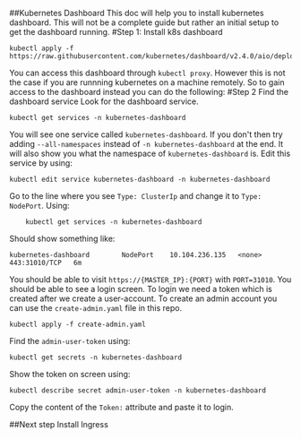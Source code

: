 ##Kubernetes Dashboard
This doc will help you to install kubernetes dashboard. This will not be a complete guide but rather an initial setup to get the dashboard running.
#Step 1: Install k8s dashboard
```
kubectl apply -f https://raw.githubusercontent.com/kubernetes/dashboard/v2.4.0/aio/deploy/recommended.yaml
```
You can access this dashboard through ```kubectl proxy```. However this is not the case if you are runnning kubernetes on a machine remotely. So to gain access to the dashboard instead you can do the following:
#Step 2 Find the dashboard service
Look for the dashboard service.
```
kubectl get services -n kubernetes-dashboard
```
You will see one service called ```kubernetes-dashboard```. If you don't then try adding `--all-namespaces` instead of `-n kubernetes-dashboard` at the end. It will also show you what the namespace of `kubernetes-dashboard` is.
Edit this service by using:
```
kubectl edit service kubernetes-dashboard -n kubernetes-dashboard
```
Go to the line where you see `Type: ClusterIp` and change it to `Type: NodePort`.
Using:
```
    kubectl get services -n kubernetes-dashboard
```
Should show something like:
```
kubernetes-dashboard        NodePort    10.104.236.135   <none>        443:31010/TCP   6m
```
You should be able to visit `https://{MASTER_IP}:{PORT}` with `PORT=31010`.
You should be able to see a login screen.
To login we need a token which is created after we create a user-account.
To create an admin account you can use the `create-admin.yaml` file in this repo.
```
kubectl apply -f create-admin.yaml
```
Find the `admin-user-token` using:
```
kubectl get secrets -n kubernetes-dashboard
```
Show the token on screen using:
```
kubectl describe secret admin-user-token -n kubernetes-dashboard
```
Copy the content of the `Token:` attribute and paste it to login.


##Next step
Install Ingress